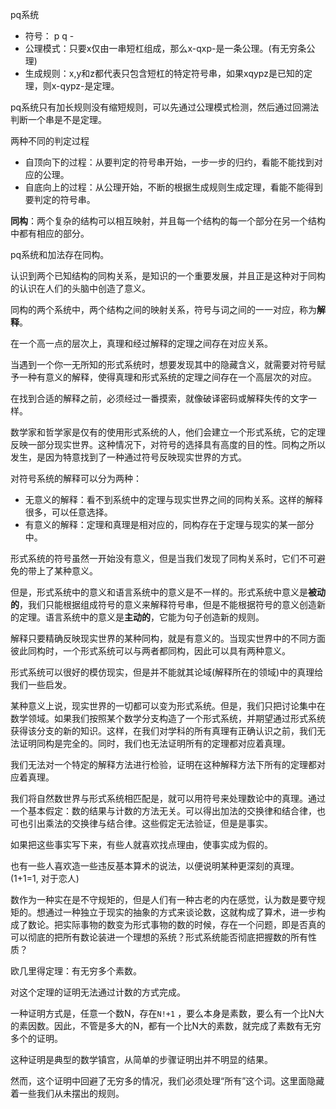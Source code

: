 pq系统

+ 符号： p  q   -
+ 公理模式：只要x仅由一串短杠组成，那么x-qxp-是一条公理。(有无穷条公理)
+ 生成规则：x,y和z都代表只包含短杠的特定符号串，如果xqypz是已知的定理，则x-qypz-是定理。

pq系统只有加长规则没有缩短规则，可以先通过公理模式检测，然后通过回溯法判断一个串是不是定理。

两种不同的判定过程

+ 自顶向下的过程：从要判定的符号串开始，一步一步的归约，看能不能找到对应的公理。
+ 自底向上的过程：从公理开始，不断的根据生成规则生成定理，看能不能得到要判定的符号串。


**同构**：两个复杂的结构可以相互映射，并且每一个结构的每一个部分在另一个结构中都有相应的部分。

pq系统和加法存在同构。

认识到两个已知结构的同构关系，是知识的一个重要发展，并且正是这种对于同构的认识在人们的头脑中创造了意义。

同构的两个系统中，两个结构之间的映射关系，符号与词之间的一一对应，称为**解释**。

在一个高一点的层次上，真理和经过解释的定理之间存在对应关系。

当遇到一个你一无所知的形式系统时，想要发现其中的隐藏含义，就需要对符号赋予一种有意义的解释，使得真理和形式系统的定理之间存在一个高层次的对应。

在找到合适的解释之前，必须经过一番摸索，就像破译密码或解释失传的文字一样。


数学家和哲学家是仅有的使用形式系统的人，他们会建立一个形式系统，它的定理反映一部分现实世界。这种情况下，对符号的选择具有高度的目的性。同构之所以发生，是因为特意找到了一种通过符号反映现实世界的方式。


对符号系统的解释可以分为两种：

+ 无意义的解释：看不到系统中的定理与现实世界之间的同构关系。这样的解释很多，可以任意选择。
+ 有意义的解释：定理和真理是相对应的，同构存在于定理与现实的某一部分中。


形式系统的符号虽然一开始没有意义，但是当我们发现了同构关系时，它们不可避免的带上了某种意义。

但是，形式系统中的意义和语言系统中的意义是不一样的。形式系统中意义是**被动的**，我们只能根据组成符号的意义来解释符号串，但是不能根据符号的意义创造新的定理。语言系统中的意义是**主动的**，它能为句子创造新的规则。


解释只要精确反映现实世界的某种同构，就是有意义的。当现实世界中的不同方面彼此同构时，一个形式系统可以与两者都同构，因此可以具有两种意义。


形式系统可以很好的模仿现实，但是并不能就其论域(解释所在的领域)中的真理给我们一些启发。


某种意义上说，现实世界的一切都可以变为形式系统。但是，我们只把讨论集中在数学领域。如果我们按照某个数学分支构造了一个形式系统，并期望通过形式系统获得该分支的新的知识。这样，在我们对学科的所有真理有正确认识之前，我们无法证明同构是完全的。同时，我们也无法证明所有的定理都对应着真理。

我们无法对一个特定的解释方法进行检验，证明在这种解释方法下所有的定理都对应着真理。

 
我们将自然数世界与形式系统相匹配是，就可以用符号来处理数论中的真理。通过一个基本假定：数的结果与计数的方法无关。可以得出加法的交换律和结合律，也可也引出乘法的交换律与结合律。这些假定无法验证，但是是事实。

如果把这些事实写下来，有些人就喜欢找点理由，使事实成为假的。

也有一些人喜欢造一些违反基本算术的说法，以便说明某种更深刻的真理。(1+1=1, 对于恋人)



数作为一种实在是不守规矩的，但是人们有一种古老的内在感觉，认为数是要守规矩的。想通过一种独立于现实的抽象的方式来谈论数，这就构成了算术，进一步构成了数论。把实际事物的数变为形式事物的数的时候，存在一个问题，即是否真的可以彻底的把所有数论装进一个理想的系统？形式系统能否彻底把握数的所有性质？

欧几里得定理：有无穷多个素数。

对这个定理的证明无法通过计数的方式完成。

一种证明方式是，任意一个数N，存在`N!+1` ，要么本身是素数，要么有一个比N大的素因数。因此，不管是多大的N，都有一个比N大的素数，就完成了素数有无穷多个的证明。


这种证明是典型的数学镇宫，从简单的步骤证明出并不明显的结果。


然而，这个证明中回避了无穷多的情况，我们必须处理“所有”这个词。这里面隐藏着一些我们从未摆出的规则。

